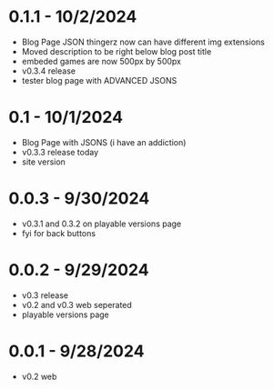 # 0.1.1 - 10/2/2024
- Blog Page JSON thingerz now can have different img extensions
- Moved description to be right below blog post title
- embeded games are now 500px by 500px
- v0.3.4 release
- tester blog page with ADVANCED JSONS

# 0.1 - 10/1/2024
- Blog Page with JSONS (i have an addiction)
- v0.3.3 release today
- site version

# 0.0.3 - 9/30/2024
- v0.3.1 and 0.3.2 on playable versions page
- fyi for back buttons

# 0.0.2 - 9/29/2024
- v0.3 release
- v0.2 and v0.3 web seperated
- playable versions page

# 0.0.1 - 9/28/2024
- v0.2 web